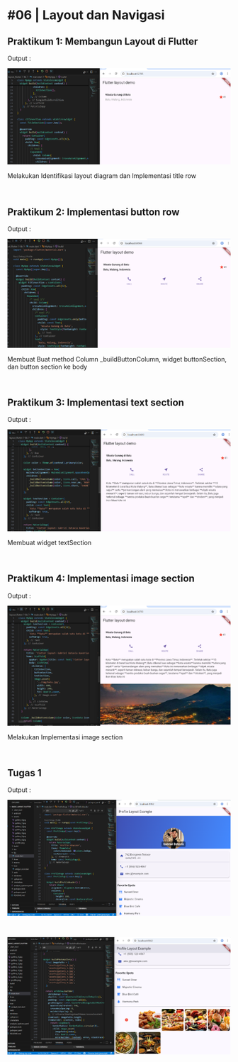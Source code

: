 # #06 | Layout dan Navigasi

## Praktikum 1: Membangun Layout di Flutter

Output :

![Screenshot1](img/Screenshot1.png)

Melakukan  Identifikasi layout diagram dan Implementasi title row

<br>

## Praktikum 2: Implementasi button row

Output :

![Screenshot1](img/Screenshot2.png)

Membuat  Buat method Column _buildButtonColumn, widget buttonSection,  dan  button section ke body

<br>

## Praktikum 3: Implementasi text section

Output :

![Screenshot1](img/Screenshot3.png)

Membuat widget textSection 

<br>

## Praktikum 4: Implementasi image section

Output :

![Screenshot1](img/Screenshot4.png)

Melakukan Implementasi image section


<br>

## Tugas 1

Output :

![Screenshot1](img/ScreenshotTugas1.png)

<br>

![Screenshot1](img/ScreenshotTugas1b.png)


